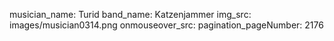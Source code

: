 musician_name: Turid
band_name: Katzenjammer
img_src: images/musician0314.png
onmouseover_src: 
pagination_pageNumber: 2176